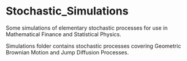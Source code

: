 # Stochastic_Simulations
Some simulations of elementary stochastic processes for use in Mathematical Finance and Statistical Physics.

Simulations folder contains stochastic processes covering Geometric Brownian Motion and Jump Diffusion Processes.
